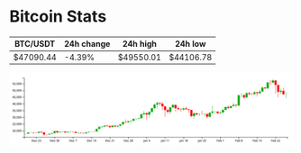 # Bitcoin Stats

BTC/USDT|24h change|24h high|24h low|
|---|---|---|---|
|$47090.44|-4.39%|$49550.01|$44106.78|

<img src="./chart.svg">
